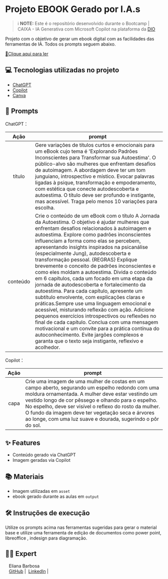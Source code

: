 # Projeto EBOOK Gerado por I.A.s


 > ℹ️ **NOTE:** Este é o repositório desenvolvido durante o Bootcamp | CAIXA - IA Generativa com Microsoft Copilot na plataforma da [DIO](https://dio.me)
> 
Projeto com o objetivo de gerar um ebook digital com as facilidades das ferramentas de IA. Todos os prompts
seguem abaixo.

<a href="" title="View PDF now"> 📕Clique aqui para ler</a>
## 💻 Tecnologias utilizadas no projeto

- [ChatGPT](https://chat.openai.com/)
- [Copilot](https://www.microsoft.com/en/microsoft-365/copilot/) 
- [Canva](https://www.canva.com/)


## 🧠 Prompts


ChatGPT：

|   Ação   | prompt                                                                                                                                                                                                                                                                         |
| :------: | ------------------------------------------------------------------------------------------------------------------------------------------------------------------------------------------------------------------------------------------------------------------------------ |
|  título  | Gere variações de títulos curtos e emocionais para um eBook cujo tema é 'Explorando Padrões Inconscientes para Transformar sua Autoestima'. O público-alvo são mulheres que enfrentam desafios de autoimagem. A abordagem deve ter um tom junguiano, introspectivo e místico. Evocar palavras ligadas à psique, transformação e empoderamento, com estética que conecte autodescoberta e autoestima. O título deve ser profundo e instigante, mas acessível. Traga pelo menos 10 variações para escolha.                                                        |
| conteúdo | Crie o conteúdo de um eBook com o título A Jornada da Autoestima. O objetivo é ajudar mulheres que enfrentam desafios relacionados à autoimagem e autoestima. Explore como padrões inconscientes influenciam a forma como elas se percebem, apresentando insights inspirados na psicanálise (especialmente Jung), autodescoberta e transformação pessoal. {REGRAS} Explique brevemente o conceito de padrões inconscientes e como eles moldam a autoestima. Divida o conteúdo em 6 capítulos, cada um focado em uma etapa da jornada de autodescoberta e fortalecimento da autoestima. Para cada capítulo, apresente um subtítulo envolvente, com explicações claras e práticas.Sempre use uma linguagem emocional e acessível, misturando reflexão com ação. Adicione pequenos exercícios introspectivos ou reflexões no final de cada capítulo. Conclua com uma mensagem motivacional e um convite para a prática contínua do autoconhecimento. Evite jargões complexos e garanta que o texto seja instigante, reflexivo e acolhedor.|


Copilot：

|  Ação  | prompt                                                                                 |
| :----: | -------------------------------------------------------------------------------------- |
| capa | Crie uma imagem de uma mulher de costas em um campo aberto, segurando um espelho redondo com uma moldura ornamentada. A mulher deve estar vestindo um vestido longo de cor pêssego e olhando para o espelho. No espelho, deve ser visível o reflexo do rosto da mulher. O fundo da imagem deve ter vegetação seca e árvores ao longe, com uma luz suave e dourada, sugerindo o pôr do sol. |

## ✨ Features

- Conteúdo gerado via ChatGPT
- Imagem geradas via Copilot

## 📚 Materiais

- Imagem utilizadas em `asset`
- ebook gerado durante as aulas em `output`

## 🛠️ Instruções de execução

Utilize os prompts acima nas ferramentas sugeridas para gerar o material base e utilize uma ferramenta de edição de documentos como power point, libreoffice , indesign para diagramação.

## 👨‍💻 Expert


<p>
    <p>&nbsp&nbsp&nbspEliana Barbosa<br>
    &nbsp&nbsp
    <a href="https://github.com/eliibarbosa">
    GitHub</a>&nbsp;|&nbsp;
    <a href="https://www.linkedin.com/in/eliana-barbosa-399a5a21/">LinkedIn</a>
|&nbsp;</p>
</p>
<br/><br/>
<p>
